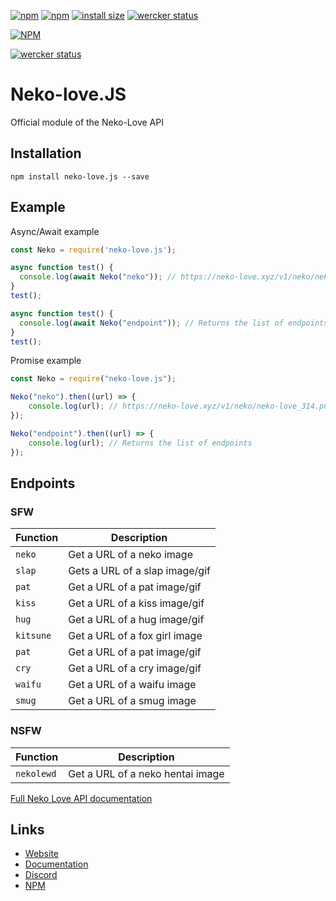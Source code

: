 [![npm](https://img.shields.io/npm/v/neko-love.js.svg)](https://www.npmjs.com/package/neko-love.js)
[![npm](https://img.shields.io/npm/dt/neko-love.js.svg?maxAge=3600)](https://www.npmjs.com/package/neko-love.js)
[![install size](https://packagephobia.now.sh/badge?p=neko-love.js)](https://packagephobia.now.sh/result?p=neko-love.js)
[![wercker status](https://app.wercker.com/status/72ba5602909664a0f49996a10db25445/s/ "wercker status")](https://app.wercker.com/project/byKey/72ba5602909664a0f49996a10db25445)

 
[![NPM](https://nodei.co/npm/neko-love.js.png?downloads=true&downloadRank=true&stars=true)](https://nodei.co/npm/neko-love.js/)

[![wercker status](https://app.wercker.com/status/72ba5602909664a0f49996a10db25445/m/ "wercker status")](https://app.wercker.com/project/byKey/72ba5602909664a0f49996a10db25445)

# Neko-love.JS
Official module of the Neko-Love API

## Installation
```
npm install neko-love.js --save
```

## Example

Async/Await example
```js
const Neko = require('neko-love.js');

async function test() {
  console.log(await Neko("neko")); // https://neko-love.xyz/v1/neko/neko-love_314.png
}
test();

async function test() {
  console.log(await Neko("endpoint")); // Returns the list of endpoints
}
test();
```

Promise example
```js
const Neko = require("neko-love.js");

Neko("neko").then((url) => {
    console.log(url); // https://neko-love.xyz/v1/neko/neko-love_314.png
});

Neko("endpoint").then((url) => {
    console.log(url); // Returns the list of endpoints
});
```

## Endpoints

### SFW

| Function | Description |
| -------- | ----------- |
| `neko` | Get a URL of a neko image |
| `slap` | Gets a URL of a slap image/gif |
| `pat`  | Get a URL of a pat image/gif |
| `kiss` | Get a URL of a kiss image/gif |
| `hug`  | Get a URL of a hug image/gif |
| `kitsune` | Get a URL of a fox girl image |
| `pat` | Get a URL of a pat image/gif |
| `cry` | Get a URL of a cry image/gif |
| `waifu` | Get a URL of a waifu image |
| `smug` | Get a URL of a smug image |

### NSFW

| Function | Description |
| -------- | ----------- |
| `nekolewd` | Get a URL of a neko hentai image |


[Full Neko Love API documentation](https://docs.neko-love.xyz/)

## Links

*   [Website](https://neko-love.xyz)
*   [Documentation](https://docs.neko-love.xyz/)
*   [Discord](https://discord.gg/byThR3v)
*   [NPM](https://npmjs.com/neko-love.js)
